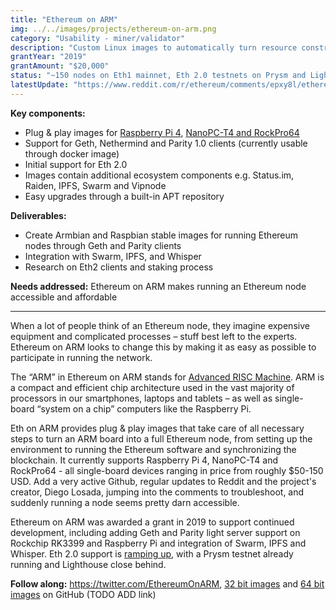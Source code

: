 ```yaml
---
title: "Ethereum on ARM"
img: ../../images/projects/ethereum-on-arm.png
category: "Usability - miner/validator"
description: "Custom Linux images to automatically turn resource constrained devices into full Ethereum nodes."
grantYear: "2019"
grantAmount: "$20,000"
status: "~150 nodes on Eth1 mainnet, Eth 2.0 testnets on Prysm and Lighthouse"
latestUpdate: "https://www.reddit.com/r/ethereum/comments/epxy8l/ethereum_on_arm_ethereum_1020_ecosystem/"
---
```


**Key components:**

- Plug & play images for [Raspberry Pi 4](https://github.com/diglos/pi-gen), [NanoPC-T4 and RockPro64](https://github.com/diglos/userpatches)
- Support for Geth, Nethermind and Parity 1.0 clients
  (currently usable through docker image)
- Initial support for Eth 2.0
- Images contain additional ecosystem components e.g. Status.im, Raiden, IPFS, Swarm and Vipnode
- Easy upgrades through a built-in APT repository

**Deliverables:**

- Create Armbian and Raspbian stable images for running Ethereum nodes through Geth and Parity clients
- Integration with Swarm, IPFS, and Whisper
- Research on Eth2 clients and staking process

**Needs addressed:** Ethereum on ARM makes running an Ethereum node accessible and affordable

---

When a lot of people think of an Ethereum node, they imagine expensive equipment and complicated processes – stuff best left to the experts. Ethereum on ARM looks to change this by making it as easy as possible to participate in running the network.

The “ARM” in Ethereum on ARM stands for [Advanced RISC Machine](https://en.wikipedia.org/wiki/ARM_architecture). ARM is a compact and efficient chip architecture used in the vast majority of processors in our smartphones, laptops and tablets – as well as single-board “system on a chip” computers like the Raspberry Pi.

Eth on ARM provides plug & play images that take care of all necessary steps to turn an ARM board into a full Ethereum node, from setting up the environment to running the Ethereum software and synchronizing the blockchain. It currently supports Raspberry Pi 4, NanoPC-T4 and RockPro64 - all single-board devices ranging in price from roughly \$50-150 USD. Add a very active Github, regular updates to Reddit and the project's creator, Diego Losada, jumping into the comments to troubleshoot, and suddenly running a node seems pretty darn accessible.

Ethereum on ARM was awarded a grant in 2019 to support continued development, including adding Geth and Parity light server support on Rockchip RK3399 and Raspberry Pi and integration of Swarm, IPFS and Whisper. Eth 2.0 support is [ramping up](https://www.reddit.com/r/ethereum/comments/epxy8l/ethereum_on_arm_ethereum_1020_ecosystem/), with a Prysm testnet already running and Lighthouse close behind.

**Follow along:**
https://twitter.com/EthereumOnARM, [32 bit images](github.com/diglos/pi-gen) and [64 bit images](https://github.com/diglos/userpatches) on GitHub (TODO ADD link)
